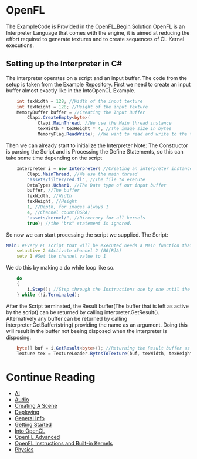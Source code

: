 # OpenFL
The ExampleCode is Provided in the [OpenFL_Begin Solution](../Tutorial/OpenFL_Begin/Program.cs)
OpenFL is an Interpreter Language that comes with the engine, it is aimed at reducing the effort required to generate textures and to create sequences of CL Kernel executions.

## Setting up the Interpreter in C#
The interpreter operates on a script and an input buffer.
The code from the setup is taken from the Example Repository.
First we need to create an input buffer almost exactly like in the IntoOpenCL Example.
```csharp
	int texWidth = 128; //Width of the input texture
    int texHeight = 128; //Height of the input texture
    MemoryBuffer buffer = //Creating the Input Buffer
        Clapi.CreateEmpty<byte>(
            Clapi.MainThread, //We use the Main thread instance
            texWidth * texHeight * 4, //The image size in bytes
            MemoryFlag.ReadWrite); //We want to read and write to the texture
```
Then we can already start to initialize the Interpreter
Note: The Constructor is parsing the Script and is Processing the Define Statements, so this can take some time depending on the script
```csharp
	Interpreter i = new Interpreter( //Creating an interpreter instance
        Clapi.MainThread, //We use the main thread
        "assets/filter/red.fl", //The file to execute
        DataTypes.Uchar1, //The Data type of our input buffer
        buffer, //The buffer
        texWidth, //Width
        texHeight, //Height
        1, //Depth, for images always 1
        4, //Channel count(BGRA)
        "assets/kernel/", //Directory for all kernels
        true); //the "brk" statement is ignored.
```
So now we can start processing the script we supplied.
The Script:
```yaml
Main: #Every FL script that will be executed needs a Main function that is serving as entry point.
    setactive 2 #Activate channel 2 (BG[R]A)
    setv 1 #Set the channel value to 1
```
We do this by making a do while loop like so.
```csharp
	do
	{
    	i.Step(); //Step through the Instructions one by one until the script terminated.
    } while (!i.Terminated);

```
After the Script terminated, the Result buffer(The buffer that is left as active by the script) can be returned by calling interpreter.GetResult<T>().
Alternatively any buffer can be returned by calling interpreter.GetBuffer(string) providing the name as an argument.
Doing this will result in the buffer not beeing disposed when the interpreter is disposing.
```csharp
	byte[] buf = i.GetResult<byte>(); //Returning the Result buffer as Bytes
	Texture tex = TextureLoader.BytesToTexture(buf, texWidth, texHeight); //Making a texture.
```

# Continue Reading
* [AI](AI.md)
* [Audio](Audio.md)
* [Creating A Scene](CreatingAScene.md)
* [Deploying](Deploying.md)
* [General Info](GeneralInfo.md)
* [Getting Started](GettingStarted.md)
* [Into OpenCL](IntoOpenCL.md)
* [OpenFL Advanced](OpenFL_Advanced.md)
* [OpenFL Instructions and Built-in Kernels](OpenFLInstructionsAndBuiltInKernels.md)
* [Physics](Physics.md)